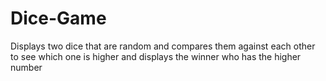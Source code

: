 # Dice-Game
Displays two dice that are random and compares them against each other to see which one is higher and displays the winner who has the higher number
